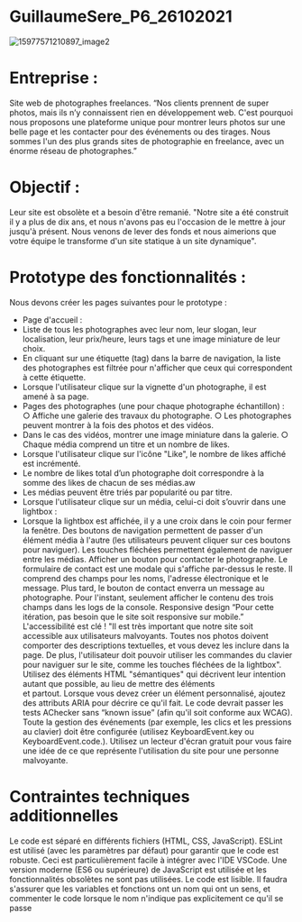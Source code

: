 # GuillaumeSere_P6_26102021

![15977571210897_image2](https://user-images.githubusercontent.com/75996200/144131999-51207c4b-6d9e-433b-b70d-b44de9467ba6.png)

# Entreprise :
Site web de photographes freelances.
“Nos clients prennent de super photos, mais ils n’y connaissent rien en
développement web. C'est pourquoi nous proposons une plateforme unique pour
montrer leurs photos sur une belle page et les contacter pour des événements ou
des tirages. Nous sommes l'un des plus grands sites de photographie en freelance,
avec un énorme réseau de photographes.”
# Objectif :
Leur site est obsolète et a besoin d'être remanié.
"Notre site a été construit il y a plus de dix ans, et nous n'avons pas eu l'occasion de
le mettre à jour jusqu'à présent. Nous venons de lever des fonds et nous aimerions
que votre équipe le transforme d'un site statique à un site dynamique".
# Prototype des fonctionnalités :
Nous devons créer les pages suivantes pour le prototype :
- Page d'accueil :
- Liste de tous les photographes avec leur nom, leur slogan, leur
localisation, leur prix/heure, leurs tags et une image miniature de leur
choix.
- En cliquant sur une étiquette (tag) dans la barre de navigation, la liste
des photographes est filtrée pour n'afficher que ceux qui
correspondent à cette étiquette.
- Lorsque l'utilisateur clique sur la vignette d'un photographe, il est
amené à sa page.
- Pages des photographes (une pour chaque photographe échantillon) :
○ Affiche une galerie des travaux du photographe.
○ Les photographes peuvent montrer à la fois des photos et des vidéos.
- Dans le cas des vidéos, montrer une image miniature dans la
galerie.
○ Chaque média comprend un titre et un nombre de likes.
- Lorsque l'utilisateur clique sur l'icône "Like", le nombre de likes
affiché est incrémenté.
- Le nombre de likes total d’un photographe doit correspondre à la
somme des likes de chacun de ses médias.aw
- Les médias peuvent être triés par popularité ou par titre.
- Lorsque l'utilisateur clique sur un média, celui-ci doit s’ouvrir dans une
lightbox :
- Lorsque la lightbox est affichée, il y a une croix dans le coin pour
fermer la fenêtre.
 Des boutons de navigation permettent de passer d'un élément
média à l'autre (les utilisateurs peuvent cliquer sur ces boutons
pour naviguer).
 Les touches fléchées permettent également de naviguer entre
les médias.
 Afficher un bouton pour contacter le photographe.
 Le formulaire de contact est une modale qui s'affiche par-dessus
le reste.
Il comprend des champs pour les noms, l'adresse électronique et
le message.
 Plus tard, le bouton de contact enverra un message au
photographe. Pour l'instant, seulement afficher le contenu des
trois champs dans les logs de la console.
Responsive design
“Pour cette itération, pas besoin que le site soit responsive sur mobile.”
L'accessibilité est clé !
"Il est très important que notre site soit accessible aux utilisateurs malvoyants.
Toutes nos photos doivent comporter des descriptions textuelles, et vous devez les
inclure dans la page. De plus, l'utilisateur doit pouvoir utiliser les commandes du
clavier pour naviguer sur le site, comme les touches fléchées de la lightbox".
 Utilisez des éléments HTML "sémantiques" qui décrivent leur intention autant
que possible, au lieu de mettre des éléments <div> et <span> partout.
 Lorsque vous devez créer un élément personnalisé, ajoutez des attributs ARIA
pour décrire ce qu'il fait.
Le code devrait passer les tests AChecker sans “known issue” (afin qu'il soit
conforme aux WCAG).
 Toute la gestion des événements (par exemple, les clics et les pressions au
clavier) doit être configurée (utilisez KeyboardEvent.key ou
KeyboardEvent.code.).
 Utilisez un lecteur d'écran gratuit pour vous faire une idée de ce que
représente l'utilisation du site pour une personne malvoyante.
# Contraintes techniques additionnelles
 Le code est séparé en différents fichiers (HTML, CSS, JavaScript).
 ESLint est utilisé (avec les paramètres par défaut) pour garantir que le
code est robuste. Ceci est particulièrement facile à intégrer avec l'IDE
VSCode.
 Une version moderne (ES6 ou supérieure) de JavaScript est utilisée et
les fonctionnalités obsolètes ne sont pas utilisées.
Le code est lisible. Il faudra s'assurer que les variables et fonctions ont
un nom qui ont un sens, et commenter le code lorsque le nom
n'indique pas explicitement ce qu'il se passe
